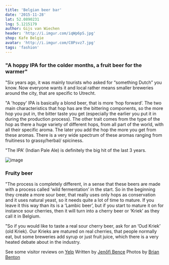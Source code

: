```yaml
---
title: 'Belgian beer bar'
date: '2015-11-28'
lat: 52.0890231
lng: 5.1215179
author: Gijs van Wiechen
header: 'http://i.imgur.com/iqWp6pS.jpg'
shop: Kafe Belgie
avatar: 'http://i.imgur.com/C0Psvz7.jpg'
tags: 'fashion'
---
```


### "A hoppy IPA for the colder months, a fruit beer for the warmer"

"Six years ago, it was mainly tourists who asked for “something Dutch” you know. Now everyone wants it and local rather means smaller breweries around the city, that are specific to Utrecht.

"A 'hoppy' IPA is basically a blond beer, that is more ‘hop forward’. The two main characteristics that hop has are the bittering components, so the more hop you put in, the bitter taste you get (especially the earlier you put it in during the production process). The other trait comes from the type of the hop as there a huge variety of different hops, from all part of the world, with all their specific aroma. The later you add the hop the more you get from these aromas. There is a very wide spectrum of these aromas ranging from fruitiness to grassy/herbal/ spiciness.

"The IPA’ (Indian Pale Ale) is definitely the big hit of the last 3 years.

![image](http://i.imgur.com/o2WSldX.jpg)

### Fruity beer

"The process is completely different, in a sense that these beers are made with a process called ‘wild fermentation’ in the start. So in the beginning they create a more sour beer, that really uses only hops as conservation and it uses natural yeast, so it needs quite a lot of time to mature. If you leave it this way than its is a ‘Lambic beer’, but if you start to mature it on for instance sour cherries, then it will turn into a cherry beer or ‘Kriek’ as they call it in Belgium.

"So if you would like to taste a real sour cherry beer, ask for an ‘Oud Kriek’ (old Kriek). Our Krieks are matured on real cherries, that people normally eat, but some breweries add syrup or just fruit juice, which there is a very heated debate about in the industry.

See some visitor reviews on [Yelp](http://www.yelp.com/biz/kafe-belgi%C3%AB-utrecht-2)
Written by [Jenőfi Bence](https://www.facebook.com/jenofi.bence?fref=ts)
Photos by [Brian Benton](www.instagram.com/brianfbenton/)
